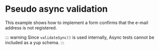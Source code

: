 # Pseudo async validation
This example shows how to implement a form confirms that the e-mail address is not registered.

::: warning
Since `validateSync()` is used internally, Async tests cannot be included as a yup schema.
:::

<StackBlitz repo-path="mascii/vue-yup-form/tree/main/examples/pseudo-async-validation" />
